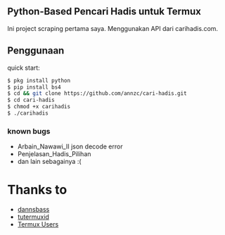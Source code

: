## Python-Based Pencari Hadis untuk Termux
Ini project scraping pertama saya.
Menggunakan API dari carihadis.com.<br>

## Penggunaan
quick start:
```bash
$ pkg install python 
$ pip install bs4
$ cd && git clone https://github.com/annzc/cari-hadis.git
$ cd cari-hadis
$ chmod +x carihadis
$ ./carihadis
```

### known bugs
* Arbain_Nawawi_II json decode error
* Penjelasan_Hadis_Pilihan
* dan lain sebagainya :(

# Thanks to
* [dannsbass](https://github.com/dannsbass)
* [tutermuxid](http://t.me/tutermuxid)
* [Termux Users](http://t.me/TermuxUserID)

